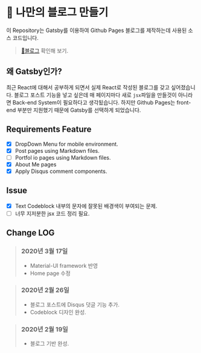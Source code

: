 # 🚀 나만의 블로그 만들기

이 Repository는 Gatsby를 이용하여 Github Pages 블로그를 제작하는데 사용된 소스 코드입니다.

> [🔗블로그](https://khyun-kim.github.io) 확인해 보기.

## 왜 Gatsby인가?
최근 React에 대해서 공부하게 되면서 실제 React로 작성된 블로그를 갖고 싶어졌습니다. 블로그 포스트 기능을 넣고 싶은데 매 페이지마다 새로 `jsx`파일을 만들것이 아니라면 Back-end System이 필요하다고 생각됬습니다. 하지만 Github Pages는 front-end 부분만 지원했기 때문에 Gatsby를 선택하게 되었습니다.

## Requirements Feature
- [x] DropDown Menu for mobile environment.
- [x] Post pages using Markdown files.
- [ ] Portfol io pages using Markdown files.
- [x] About Me pages
- [x] Apply Disqus comment components.

## Issue
- [x] Text Codeblock 내부의 문자에 잘못된 배경색이 부여되는 문제.
- [ ] 너무 지저분한 jsx 코드 정리 필요.

## Change LOG
> ### 2020년 3월 17일
> - Material-UI framework 반영
> - Home page 수정

> ### 2020년 2월 26일
> - 블로그 포스트에 Disqus 덧글 기능 추가.
> - Codeblock 디자인 완성.

> ### 2020년 2월 19일
> - 블로그 기반 완성.


